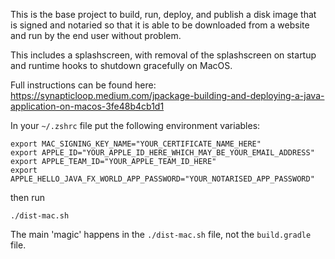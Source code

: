 This is the base project to build, run, deploy, and publish a disk image 
that is signed and notaried so that it is able to be downloaded from a
website and run by the end user without problem.

This includes a splashscreen, with removal of the splashscreen on startup
and runtime hooks to shutdown gracefully on MacOS.

Full instructions can be found here:
https://synapticloop.medium.com/jpackage-building-and-deploying-a-java-application-on-macos-3fe48b4cb1d1

In your `~/.zshrc` file put the following environment variables:

```
export MAC_SIGNING_KEY_NAME="YOUR_CERTIFICATE_NAME_HERE"
export APPLE_ID="YOUR_APPLE_ID_HERE_WHICH_MAY_BE_YOUR_EMAIL_ADDRESS"
export APPLE_TEAM_ID="YOUR_APPLE_TEAM_ID_HERE"
export APPLE_HELLO_JAVA_FX_WORLD_APP_PASSWORD="YOUR_NOTARISED_APP_PASSWORD"
```

then run

`./dist-mac.sh`

The main 'magic' happens in the `./dist-mac.sh` file, not the `build.gradle` file.